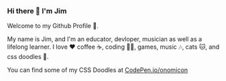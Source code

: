 ### Hi there 👋 I'm Jim

Welcome to my Github Profile 🙌. 

My name is Jim, and I'm an educator, devloper, musician as well as a lifelong learner. I love ♥️ coffee ☕️, coding 🧑‍💻, games, music 🎶, cats 🐱, and css doodles 🎨. 

You can find some of my CSS Doodles at [CodePen.io/onomicon](https://codepen.io/onomicon/)
<!-- [![resonantdoghouse's GitHub stats](https://github-readme-stats.vercel.app/api?username=resonantdoghouse)](https://github.com/resonantdoghouse/github-readme-stats) -->

<!--
**resonantdoghouse/resonantdoghouse** is a ✨ _special_ ✨ repository because its `README.md` (this file) appears on your GitHub profile.

Here are some ideas to get you started:

- 🔭 I’m currently working on ...
- 🌱 I’m currently learning ...
- 👯 I’m looking to collaborate on ...
- 🤔 I’m looking for help with ...
- 💬 Ask me about ...
- 📫 How to reach me: ...
- 😄 Pronouns: ...
- ⚡ Fun fact: ...
-->


<!-- ![GitHub stats](https://github-readme-stats.vercel.app/api?username=resonantdoghouse&show_icons=true&theme=default)
![Top Langs](https://github-readme-stats.vercel.app/api/top-langs/?username=CharalambosIoannou&theme=default) -->
<!-- [![Github](https://img.shields.io/github/followers/CharalambosIoannou?label=Follow&style=social)](https://github.com/CharalambosIoannou) -->

<!-- ![](https://visitor-badge.laobi.icu/badge?page_id=CharalambosIoannou.CharalambosIoannou) -->

